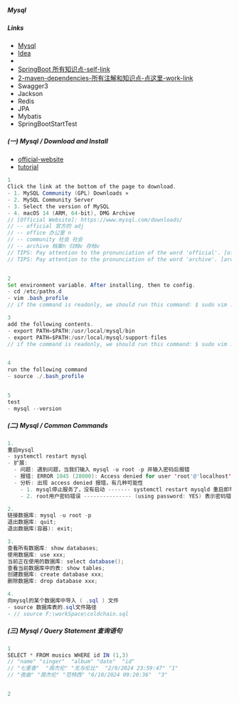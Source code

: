 ##### Mysql

##### Links

- [Mysql](../2-MYSQL/mysql.md)
- [Idea](../../6-TOOLS/3-IDEA/1-IDEA.md)
-
- [SpringBoot 所有知识点-self-link](/3-annotation-and-knowledges.md)
- [2-maven-dependencies-所有注解和知识点-点这里-work-link](/2-maven-dependencies.md)
- Swagger3
- Jackson
- Redis
- JPA
- Mybatis
- SpringBootStartTest

##### (一) Mysql / Download and Install

- [official-website](https://www.mysql.com/downloads/)
- [tutorial](https://blog.csdn.net/liaowenxiong/article/details/131465103)

```java - Mysql / Download and Install
1
Click the link at the bottom of the page to download.
- 1. MySQL Community (GPL) Downloads »
- 2. MySQL Community Server
- 3. Select the version of MySQL
- 4. macOS 14 (ARM, 64-bit), DMG Archive
// [Official Website]: https://www.mysql.com/downloads/
// -- official 官方的 adj
// -- office 办公室 n
// -- community 社会 社会
// -- archive 档案n 归档v 存档v
// TIPS: Pay attention to the pronunciation of the word 'official'. [official-官方的-adj]
// TIPS: Pay attention to the pronunciation of the word 'archive'. [archive-档案-n/存档-v]


2
Set environment variable. After installing, then to config.
- cd /etc/paths.d
- vim .bash_profile
// if the command is readonly, we should run this command: $ sudo vim .bash_profile

3
add the following contents.
- export PATH=$PATH:/usr/local/mysql/bin
- export PATH=$PATH:/usr/local/mysql/support-files
// if the command is readonly, we should run this command: $ sudo vim .bash_profile


4
run the following command
- source ./.bash_profile


5
test
- mysql --version
```

##### (二) Mysql / Common Commands

```java - Mysql / Common Commands
1.
重启mysql
- systemctl restart mysql
- 扩展:
  - 问题: 遇到问题，当我们输入 mysql -u root -p 并输入密码后报错
  - 报错: ERROR 1045 (28000): Access denied for user 'root'@'localhost' (using password: YES)
  - 分析: 出现 access denied 报错，有几种可能性
    - 1. mysql停止服务了，没有启动 ------- systemctl restart mysqld 重启即可
    - 2. root用户密码错误 --------------- (using password: YES) 表示密码错误

2.
链接数据库: mysql -u root -p
退出数据库: quit;
退出数据库(容器): exit;

3.
查看所有数据库: show databases;
使用数据库: use xxx;
当前正在使用的数据库: select database();
查看当前数据库中的表: show tables;
创建数据库: create database xxx;
删除数据库: drop database xxx;

4.
向mysql的某个数据库中导入 ( .sql ) 文件
- source 数据库表的.sql文件路径
- // source F:\workSpace\coldchain.sql
```

##### (三) Mysql / Query Statement 查询语句

```java - Mysql / Query Statement 查询语句
1
SELECT * FROM musics WHERE id IN (1,3)
// "name" "singer"  "album" "date"  "id"
// "七里香"  "周杰伦" "无与伦比"  "2/9/2024 23:59:47" "1"
// "夜曲" "周杰伦" "范特西" "6/10/2024 09:20:36"  "3"


2
```
